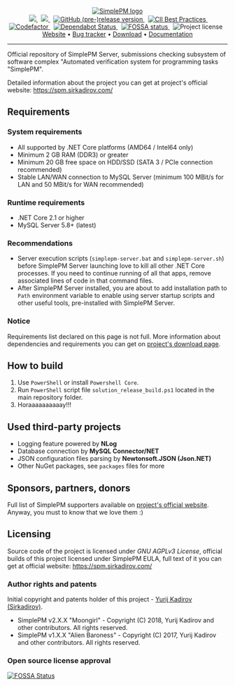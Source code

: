 <div align="center">
  <a href="https://spm.sirkadirov.com/">
    <img src="https://raw.githubusercontent.com/SirkadirovTeam/simplepm-resources/master/logo.png" alt="SimplePM logo">
  </a>
</div>
<div align="center">
  &nbsp;
  <a href="https://ci.appveyor.com/project/sirkadirov/simplepm-server">
    <img src="https://img.shields.io/appveyor/tests/sirkadirov/simplepm-server.png">
  </a>
  &nbsp;
  <a href="https://ci.appveyor.com/project/sirkadirov/simplepm-server">
    <img src="https://img.shields.io/appveyor/tests/sirkadirov/simplepm-server.png">
  </a>
  &nbsp;
  <a href="https://github.com/SirkadirovTeam/SimplePM_Server/releases">
    <img src="https://img.shields.io/github/release/SirkadirovTeam/SimplePM_Server/all.png" alt="GitHub (pre-)release version">
  </a>
  &nbsp;
  <a href="https://bestpractices.coreinfrastructure.org/projects/1230">
    <img src="https://bestpractices.coreinfrastructure.org/projects/1230/badge" alt="CII Best Practices">
  </a>
  &nbsp;
  <a href="https://www.codefactor.io/repository/github/sirkadirovteam/simplepm_server">
    <img src="https://www.codefactor.io/repository/github/sirkadirovteam/simplepm_server/badge" alt="Codefactor">
  </a>
  &nbsp;
  <a href="https://dependabot.com">
    <img src="https://api.dependabot.com/badges/status?host=github&identifier=86981262" alt="Dependabot Status">
  </a>
  &nbsp;
  <a href="https://app.fossa.io/projects/git%2Bgithub.com%2FSirkadirovTeam%2FSimplePM_Server?ref=badge_shield">
    <img src="https://app.fossa.io/api/projects/git%2Bgithub.com%2FSirkadirovTeam%2FSimplePM_Server.svg?type=shield" alt="FOSSA status">
  </a>
  &nbsp;
  <a>
    <img src="https://img.shields.io/github/license/SirkadirovTeam/SimplePM_Server.svg" alt="Project license">
  </a>
  &nbsp;
</div>
<div align="center">
  <a href="https://spm.sirkadirov.com/">Website</a> • <a href="https://simplepm.atlassian.net/projects/SERVER/">Bug tracker</a> • <a href="https://spm.sirkadirov.com/download.html">Download</a> • <a href="https://simplepm.atlassian.net/">Documentation</a>
</div>

*****

Official repository of SimplePM Server, submissions checking subsystem of software complex "Automated verification system for programming tasks "SimplePM".

Detailed information about the project you can get at project's official website: https://spm.sirkadirov.com/

## Requirements

### System requirements
- All supported by .NET Core platforms (AMD64 / Intel64 only)
- Minimum 2 GB RAM (DDR3) or greater
- Minimum 20 GB free space on HDD/SSD (SATA 3 / PCIe connection recommended)
- Stable LAN/WAN connection to MySQL Server (minimum 100 MBit/s for LAN and 50 MBit/s for WAN recommended)

### Runtime requirements
- .NET Core 2.1 or higher
- MySQL Server 5.8+ (latest)

### Recommendations
- Server execution scripts (`simplepm-server.bat` and `simplepm-server.sh`) before SimplePM Server launching love to kill all other .NET Core processes. If you need to continue running of all that apps, remove associated lines of code in that command files.
- After SimplePM Server installed, you are about to add installation path to `Path` environment variable to enable using server startup scripts and other useful tools, pre-installed with SimplePM Server.

### Notice
Requirements list declared on this page is not full. More information about dependencies and requirements you can get on [project's download page](https://spm.sirkadirov.com/download.html).

## How to build
1. Use `PowerShell` or install `Powershell Core`.
2. Run `PowerShell` script file `solution_release_build.ps1` located in the main repository folder.
3. Horaaaaaaaaaay!!!

## Used third-party projects
- Logging feature powered by **NLog**
- Database connection by **MySQL Connector/NET**
- JSON configuration files parsing by **Newtonsoft.JSON (Json.NET)**
- Other NuGet packages, see `packages` files for more

## Sponsors, partners, donors
Full list of SimplePM supporters available on [project's official website](https://spm.sirkadirov.com/). Anyway, you must to know that we love them :)

## Licensing
Source code of the project is licensed under *GNU AGPLv3 License*, official builds of this project licensed under SimplePM EULA, full text of it you can get at official website: https://spm.sirkadirov.com/

### Author rights and patents
Initial copyright and patents holder of this project - [Yurij Kadirov (Sirkadirov)](https://sirkadirov.com/).

- SimplePM v2.X.X "Moongirl" - Copyright (C) 2018, Yurij Kadirov and other contributors. All rights reserved.
- SimplePM v1.X.X "Alien Baroness" - Copyright (C) 2017, Yurij Kadirov and other contributors. All rights reserved.

### Open source license approval
[![FOSSA Status](https://app.fossa.io/api/projects/git%2Bgithub.com%2FSirkadirovTeam%2FSimplePM_Server.svg?type=large)](https://app.fossa.io/projects/git%2Bgithub.com%2FSirkadirovTeam%2FSimplePM_Server?ref=badge_large)
